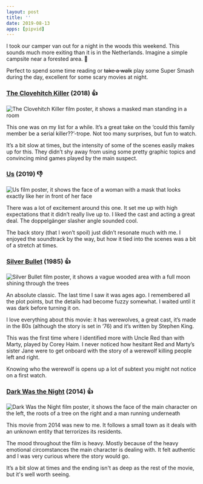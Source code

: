 ```yaml
---
layout: post
title: ''
date: 2019-08-13
apps: [pipvid]
---
```


I took our camper van out for a night in the woods this weekend. This sounds much more exiting than it is in the Netherlands. Imagine a simple campsite near a forested area. 🌲

Perfect to spend some time reading or ~~take a walk~~ play some Super Smash during the day, excellent for some scary movies at night.

### [The Clovehitch Killer](https://www.imdb.com/title/tt6269368) (2018) 👍

![The Clovehitch Killer film poster, it shows a masked man standing in a room](/assets/blog/clovehitchkiller.jpg)

This one was on my list for a while. It’s a great take on the ‘could this family member be a serial killer??’-trope. Not too many surprises, but fun to watch.

It’s a bit slow at times, but the intensity of some of the scenes easily makes up for this. They didn’t shy away from using some pretty graphic topics and convincing mind games played by the main suspect.

### [Us](https://www.imdb.com/title/tt6857112) (2019) 👎

![Us film poster, it shows the face of a woman with a mask that looks exactly like her in front of her face](/assets/blog/us.jpg)

There was a lot of excitement around this one. It set me up with high expectations that it didn’t really live up to. I liked the cast and acting a great deal. The doppelgänger slasher angle sounded cool. 

The back story (that I won’t spoil) just didn’t resonate much with me. I enjoyed the soundtrack by the way, but how it tied into the scenes was a bit of a stretch at times.

### [Silver Bullet](https://www.imdb.com/title/tt0090021) (1985) 👍

![Silver Bullet film poster, it shows a vague wooded area with a full moon shining through the trees](/assets/blog/silverbullet.jpg)

An absolute classic. The last time I saw it was ages ago. I remembered all the plot points, but the details had become fuzzy somewhat. I waited until it was dark before turning it on.

I love everything about this movie: it has werewolves, a great cast, it’s made in the 80s (although the story is set in ‘76) and it’s written by Stephen King.

This was the first time where I identified more with Uncle Red than with Marty, played by Corey Haim. I never noticed how hesitant Red and Marty’s sister Jane were to get onboard with the story of a werewolf killing people left and right.

Knowing who the werewolf is opens up a lot of subtext you might not notice on a first watch.

### [Dark Was the Night](https://www.imdb.com/title/tt2251281) (2014) 👍

![Dark Was the Night film poster, it shows the face of the main character on the left, the roots of a tree on the right and a man running underneath](/assets/blog/darkwasthenight.jpg)

This movie from 2014 was new to me. It follows a small town as it deals with an unknown entity that terrorizes its residents.

The mood throughout the film is heavy. Mostly because of the heavy emotional circomstances the main character is dealing with. It felt authentic and I was very curious where the story would go.

It’s a bit slow at times and the ending isn't as deep as the rest of the movie, but it's well worth seeing.
